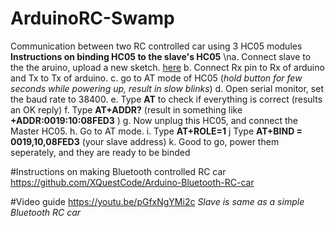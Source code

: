 # ArduinoRC-Swamp
Communication between two RC controlled car using 3 HC05 modules
**Instructions on binding HC05 to the slave's HC05**
\na. Connect slave to the the aruino, upload a new sketch. [here](https://pastebin.com/WQsq0igT)
b. Connect Rx pin to Rx of arduino and Tx to Tx of arduino.
c. go to AT mode of HC05 (_hold button for few seconds while powering up, result in slow blinks_)
d. Open serial monitor, set the baud rate to 38400.
e. Type **AT** to check if everything is correct (results an OK reply)
f. Type **AT+ADDR?** (result in something like **+ADDR:0019:10:08FED3** )
g. Now unplug this HC05, and connect the Master HC05.
h. Go to AT mode.
i. Type **AT+ROLE=1**
j Type **AT+BIND = 0019,10,08FED3** (your slave address)
k. Good to go, power them seperately, and they are ready to be binded



#Instructions on making Bluetooth controlled RC car
https://github.com/XQuestCode/Arduino-Bluetooth-RC-car

#Video guide 
https://youtu.be/pGfxNgYMi2c
*Slave is same as a simple Bluetooth RC car*
